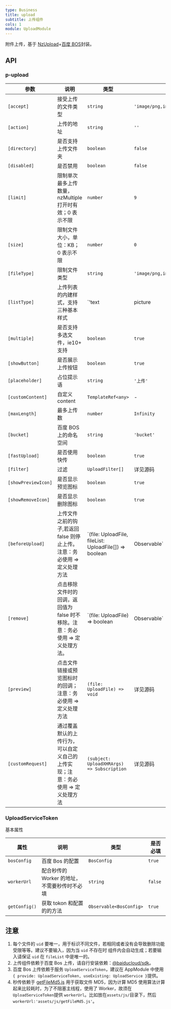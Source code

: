 ```yaml
---
type: Business
title: upload
subtitle: 上传组件
cols: 1
module: UploadModule
---
```


附件上传，基于 [NzUpload](https://ng.ant.design/components/upload/zh)+[百度 BOS](https://cloud.baidu.com/doc/BOS/s/9jwvys8y7/)封装。

## API

### p-upload

| 参数                | 说明                                                                             | 类型                                                                          | 默认值                                       |
| ------------------- | -------------------------------------------------------------------------------- | ----------------------------------------------------------------------------- | -------------------------------------------- |
| `[accept]`          | 接受上传的文件类型                                                               | `string`                                                                      | `'image/png,image/jpeg,image/gif,image/bmp'` |
| `[action]`          | 上传的地址                                                                       | `string`                                                                      | `''`                                         |
| `[directory]`       | 是否支持上传文件夹                                                               | `boolean`                                                                     | `false`                                      |
| `[disabled]`        | 是否禁用                                                                         | `boolean`                                                                     | `false`                                      |
| `[limit]`           | 限制单次最多上传数量，nzMultiple 打开时有效；0 表示不限                          | `number`                                                                      | `9`                                          |
| `[size]`            | 限制文件大小，单位：KB；0 表示不限                                               | `number`                                                                      | `0`                                          |
| `[fileType]`        | 限制文件类型                                                                     | `string`                                                                      | `'image/png,image/jpeg,image/gif,image/bmp'` |
| `[listType]`        | 上传列表的内建样式，支持三种基本样式                                             | `'text | picture | picture-card'`                        | `'picture-card'`                             |
| `[multiple]`        | 是否支持多选文件，ie10+ 支持                                                     | `boolean`                                                                     | `true`                                       |
| `[showButton]`      | 是否展示上传按钮                                                                 | `boolean`                                                                     | `true`                                       |
| `[placeholder]`     | 占位提示语                                                                       | `string`                                                                      | `'上传'`                                     |
| `[customContent]`   | 自定义 content                                                                   | `TemplateRef<any>`                                                            | -                                            |
| `[maxLength]`       | 最多上传数                                                                       | `number`                                                                      | `Infinity`                                   |
| `[bucket]`          | 百度 BOS 上的命名空间                                                            | `string`                                                                      | `'bucket'`                                   |
| `[fastUpload]`      | 是否使用快传                                                                     | `boolean`                                                                     | `true`                                       |
| `[filter]`          | 过滤                                                                             | `UploadFilter[]`                                                              | 详见源码                                     |
| `[showPreviewIcon]` | 是否显示预览图标                                                                 | `boolean`                                                                     | `true`                                       |
| `[showRemoveIcon]`  | 是否显示删除图标                                                                 | `boolean`                                                                     | `true`                                       |
| `[beforeUpload]`    | 上传文件之前的钩子,若返回 false 则停止上传。注意：务必使用 => 定义处理方法       | `(file: UploadFile, fileList: UploadFile[]) => boolean | Observable<boolean>` | -                                            |
| `[remove]`          | 点击移除文件时的回调，返回值为 false 时不移除。注意：务必使用 => 定义处理方法。  | `(file: UploadFile) => boolean | Observable<boolean>`                         | -                                            |
| `[preview]`         | 点击文件链接或预览图标时的回调；注意：务必使用 => 定义处理方法                   | `(file: UploadFile) => void`                                                  | 详见源码                                     |
| `[customRequest]`   | 通过覆盖默认的上传行为，可以自定义自己的上传实现；注意：务必使用 => 定义处理方法 | `(subject: UploadXHRArgs) => Subscription`                                    | 详见源码                                     |

### UploadServiceToken

基本属性

| 属性          | 说明                                         | 类型                    | 是否必填 |
| ------------- | -------------------------------------------- | ----------------------- | -------- |
| `bosConfig`   | 百度 Bos 的配置                              | `BosConfig`             | `true`   |
| `workerUrl`   | 配合秒传的 Worker 的地址，不需要秒传时不必填 | `string`                | `false`  |
| `getConfig()` | 获取 tokon 和配置的的方法                    | `Observable<BosConfig>` | `true`   |

## 注意

1. 每个文件的 `uid` 要唯一，用于标识不同文件，若相同或者没有会导致删除功能受限等等。建议不要输入，因为当 `uid` 不存在时 组件内会自动生成；若要输入请保证 `uid` 在 `fileList` 中是唯一的。
2. 上传组件依赖于百度 Bos 上传，请自行安装依赖：[@baiducloud/sdk](https://cloud.baidu.com/doc/BOS/s/Djwvyrhiw/ '安装SDK')。
3. 百度 Bos 上传依赖于服务 `UploadServiceToken`，建议在 AppModule 中使用`{ provide: UploadServiceToken, useExisting: UploadService }`提供。
4. 秒传依赖于 [getFileMd5.js](`https://github.com/1ziton/pixelmon/tree/master/src/assets/js/getFileMd5.js`, 'getFileMd5.js') 用于获取文件 MD5，因为计算 MD5 使用算法计算起来比较耗时，为了不阻塞主线程，使用了 Worker，故须在`UploadServiceToken`提供 `workerUrl`。比如放在`assets/js/`目录下，然后`workerUrl:'assets/js/getFileMd5.js'`。
